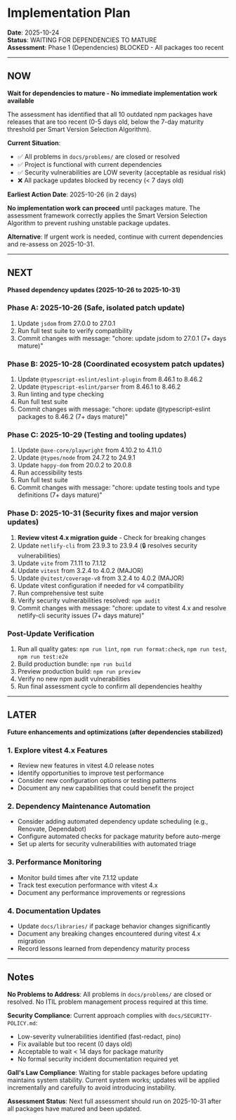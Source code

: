 # Implementation Plan

**Date**: 2025-10-24  
**Status**: WAITING FOR DEPENDENCIES TO MATURE  
**Assessment**: Phase 1 (Dependencies) BLOCKED - All packages too recent

---

## NOW

**Wait for dependencies to mature - No immediate implementation work available**

The assessment has identified that all 10 outdated npm packages have releases that are too recent (0-5 days old, below the 7-day maturity threshold per Smart Version Selection Algorithm). 

**Current Situation**:
- ✅ All problems in `docs/problems/` are closed or resolved
- ✅ Project is functional with current dependencies
- ✅ Security vulnerabilities are LOW severity (acceptable as residual risk)
- ❌ All package updates blocked by recency (< 7 days old)

**Earliest Action Date**: 2025-10-26 (in 2 days)

**No implementation work can proceed** until packages mature. The assessment framework correctly applies the Smart Version Selection Algorithm to prevent rushing unstable package updates.

**Alternative**: If urgent work is needed, continue with current dependencies and re-assess on 2025-10-31.

---

## NEXT

**Phased dependency updates (2025-10-26 to 2025-10-31)**

### Phase A: 2025-10-26 (Safe, isolated patch update)
1. Update `jsdom` from 27.0.0 to 27.0.1
2. Run full test suite to verify compatibility
3. Commit changes with message: "chore: update jsdom to 27.0.1 (7+ days mature)"

### Phase B: 2025-10-28 (Coordinated ecosystem patch updates)
1. Update `@typescript-eslint/eslint-plugin` from 8.46.1 to 8.46.2
2. Update `@typescript-eslint/parser` from 8.46.1 to 8.46.2
3. Run linting and type checking
4. Run full test suite
5. Commit changes with message: "chore: update @typescript-eslint packages to 8.46.2 (7+ days mature)"

### Phase C: 2025-10-29 (Testing and tooling updates)
1. Update `@axe-core/playwright` from 4.10.2 to 4.11.0
2. Update `@types/node` from 24.7.2 to 24.9.1
3. Update `happy-dom` from 20.0.2 to 20.0.8
4. Run accessibility tests
5. Run full test suite
6. Commit changes with message: "chore: update testing tools and type definitions (7+ days mature)"

### Phase D: 2025-10-31 (Security fixes and major version updates)
1. **Review vitest 4.x migration guide** - Check for breaking changes
2. Update `netlify-cli` from 23.9.3 to 23.9.4 (🔒 resolves security vulnerabilities)
3. Update `vite` from 7.1.11 to 7.1.12
4. Update `vitest` from 3.2.4 to 4.0.2 (MAJOR)
5. Update `@vitest/coverage-v8` from 3.2.4 to 4.0.2 (MAJOR)
6. Update vitest configuration if needed for v4 compatibility
7. Run comprehensive test suite
8. Verify security vulnerabilities resolved: `npm audit`
9. Commit changes with message: "chore: update to vitest 4.x and resolve netlify-cli security issues (7+ days mature)"

### Post-Update Verification
1. Run all quality gates: `npm run lint`, `npm run format:check`, `npm run test`, `npm run test:e2e`
2. Build production bundle: `npm run build`
3. Preview production build: `npm run preview`
4. Verify no new npm audit vulnerabilities
5. Run final assessment cycle to confirm all dependencies healthy

---

## LATER

**Future enhancements and optimizations (after dependencies stabilized)**

### 1. Explore vitest 4.x Features
- Review new features in vitest 4.0 release notes
- Identify opportunities to improve test performance
- Consider new configuration options or testing patterns
- Document any new capabilities that could benefit the project

### 2. Dependency Maintenance Automation
- Consider adding automated dependency update scheduling (e.g., Renovate, Dependabot)
- Configure automated checks for package maturity before auto-merge
- Set up alerts for security vulnerabilities with automated triage

### 3. Performance Monitoring
- Monitor build times after vite 7.1.12 update
- Track test execution performance with vitest 4.x
- Document any performance improvements or regressions

### 4. Documentation Updates
- Update `docs/libraries/` if package behavior changes significantly
- Document any breaking changes encountered during vitest 4.x migration
- Record lessons learned from dependency maturity process

---

## Notes

**No Problems to Address**: All problems in `docs/problems/` are closed or resolved. No ITIL problem management process required at this time.

**Security Compliance**: Current approach complies with `docs/SECURITY-POLICY.md`:
- Low-severity vulnerabilities identified (fast-redact, pino)
- Fix available but too recent (0 days old)
- Acceptable to wait < 14 days for package maturity
- No formal security incident documentation required yet

**Gall's Law Compliance**: Waiting for stable packages before updating maintains system stability. Current system works; updates will be applied incrementally and carefully to avoid introducing instability.

**Assessment Status**: Next full assessment should run on 2025-10-31 after all packages have matured and been updated.
